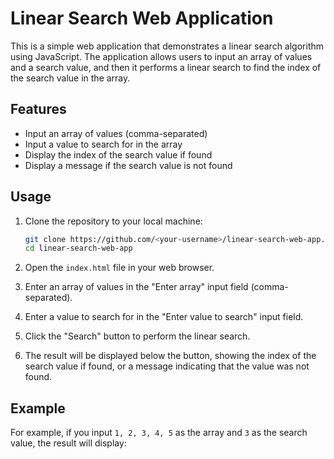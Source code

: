 # Linear Search Web Application

This is a simple web application that demonstrates a linear search algorithm using JavaScript. The application allows users to input an array of values and a search value, and then it performs a linear search to find the index of the search value in the array.

## Features

- Input an array of values (comma-separated)
- Input a value to search for in the array
- Display the index of the search value if found
- Display a message if the search value is not found

## Usage

1. Clone the repository to your local machine:

    ```sh
    git clone https://github.com/<your-username>/linear-search-web-app.git
    cd linear-search-web-app
    ```

2. Open the `index.html` file in your web browser.

3. Enter an array of values in the "Enter array" input field (comma-separated).

4. Enter a value to search for in the "Enter value to search" input field.

5. Click the "Search" button to perform the linear search.

6. The result will be displayed below the button, showing the index of the search value if found, or a message indicating that the value was not found.

## Example

For example, if you input `1, 2, 3, 4, 5` as the array and `3` as the search value, the result will display:

